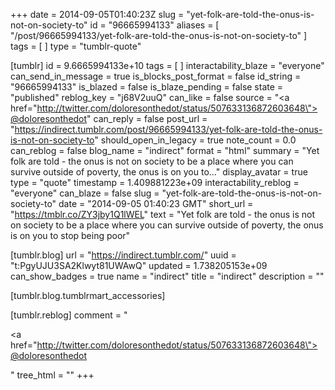 +++
date = 2014-09-05T01:40:23Z
slug = "yet-folk-are-told-the-onus-is-not-on-society-to"
id = "96665994133"
aliases = [ "/post/96665994133/yet-folk-are-told-the-onus-is-not-on-society-to" ]
tags = [ ]
type = "tumblr-quote"

[tumblr]
id = 9.6665994133e+10
tags = [ ]
interactability_blaze = "everyone"
can_send_in_message = true
is_blocks_post_format = false
id_string = "96665994133"
is_blazed = false
is_blaze_pending = false
state = "published"
reblog_key = "j68V2uuQ"
can_like = false
source = "<a href=\"http://twitter.com/doloresonthedot/status/507633136872603648\">@doloresonthedot</a>"
can_reply = false
post_url = "https://indirect.tumblr.com/post/96665994133/yet-folk-are-told-the-onus-is-not-on-society-to"
should_open_in_legacy = true
note_count = 0.0
can_reblog = false
blog_name = "indirect"
format = "html"
summary = "Yet folk are told - the onus is not on society to be a place where you can survive outside of poverty, the onus is on you to..."
display_avatar = true
type = "quote"
timestamp = 1.409881223e+09
interactability_reblog = "everyone"
can_blaze = false
slug = "yet-folk-are-told-the-onus-is-not-on-society-to"
date = "2014-09-05 01:40:23 GMT"
short_url = "https://tmblr.co/ZY3jby1Q1lWEL"
text = "Yet folk are told - the onus is not on society to be a place where you can survive outside of poverty, the onus is on you to stop being poor"

[tumblr.blog]
url = "https://indirect.tumblr.com/"
uuid = "t:PgyUJU3SA2Klwyt81UWAwQ"
updated = 1.738205153e+09
can_show_badges = true
name = "indirect"
title = "indirect"
description = ""

[tumblr.blog.tumblrmart_accessories]

[tumblr.reblog]
comment = "<p><a href=\"http://twitter.com/doloresonthedot/status/507633136872603648\">@doloresonthedot</a></p>"
tree_html = ""
+++
